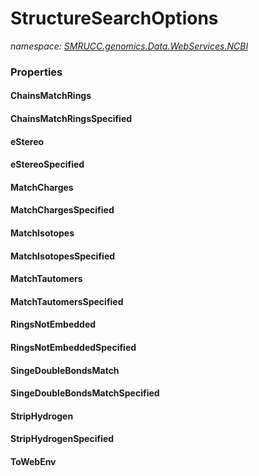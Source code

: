 ﻿# StructureSearchOptions
_namespace: [SMRUCC.genomics.Data.WebServices.NCBI](./index.md)_






### Properties

#### ChainsMatchRings

#### ChainsMatchRingsSpecified

#### eStereo

#### eStereoSpecified

#### MatchCharges

#### MatchChargesSpecified

#### MatchIsotopes

#### MatchIsotopesSpecified

#### MatchTautomers

#### MatchTautomersSpecified

#### RingsNotEmbedded

#### RingsNotEmbeddedSpecified

#### SingeDoubleBondsMatch

#### SingeDoubleBondsMatchSpecified

#### StripHydrogen

#### StripHydrogenSpecified

#### ToWebEnv

